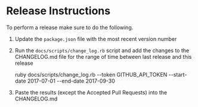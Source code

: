 # Release Instructions

To perform a release make sure to do the following.

1. Update the `package.json` file with the most recent version number
1. Run the `docs/scripts/change_log.rb` script and add the changes to the CHANGELOG.md file for the range of time between last release and this release
   
   
    ruby docs/scripts/change_log.rb --token GITHUB_API_TOKEN --start-date 2017-07-01 --end-date 2017-09-30 

1. Paste the results (except the Accepted Pull Requests) into the CHANGELOG.md
